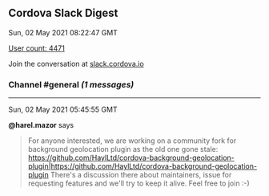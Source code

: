 ## Cordova Slack Digest
Sun, 02 May 2021 08:22:47 GMT

[User count: 4471](https://cordova.slack.com/)


Join the conversation at [slack.cordova.io](http://slack.cordova.io/)

### __Channel #general__ _(1 messages)_
---

Sun, 02 May 2021 05:45:55 GMT

__@harel.mazor__ says 
> For anyone interested, we are working on a community fork for background geolocation plugin as the old one gone stale:
> <https://github.com/HaylLtd/cordova-background-geolocation-plugin|https://github.com/HaylLtd/cordova-background-geolocation-plugin>
> There's a discussion there about maintainers, issue for requesting features and we'll try to keep it alive.
> Feel free to join :-)
> 

